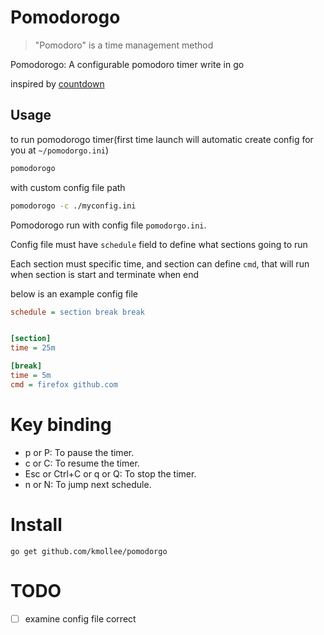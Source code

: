 # Pomodorogo

> "Pomodoro" is a time management method

Pomodorogo: A configurable pomodoro timer write in go

inspired by [countdown](https://github.com/antonmedv/countdown)

## Usage

to run pomodorogo timer(first time launch will automatic create config for you at `~/pomodorgo.ini`)

```sh
pomodorogo
```

with custom config file path

```sh
pomodorogo -c ./myconfig.ini
```


Pomodorogo run with config file `pomodorgo.ini`.

Config file must have `schedule` field to define what sections going to run

Each section must specific time, and section can define `cmd`, that will run when section is start and terminate when end

below is an example config file

```ini
schedule = section break break


[section]
time = 25m

[break]
time = 5m
cmd = firefox github.com
```


# Key binding

- p or P: To pause the timer.
- c or C: To resume the timer.
- Esc or Ctrl+C or q or Q: To stop the timer.
- n or N: To jump next schedule.

# Install

```
go get github.com/kmollee/pomodorgo
```

# TODO

- [ ] examine config file correct

